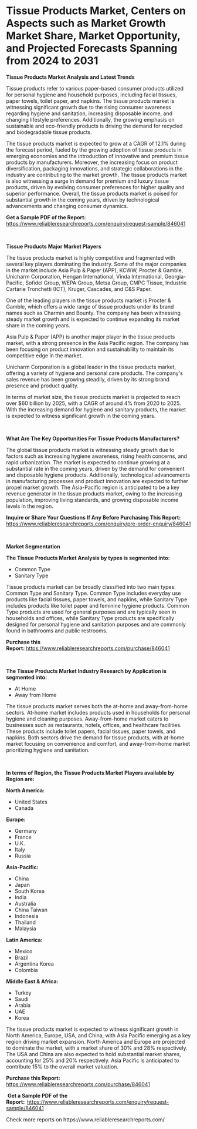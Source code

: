 <p><h1>Tissue Products Market, Centers on Aspects such as Market Growth Market Share, Market Opportunity, and Projected Forecasts Spanning from 2024 to 2031</h1></p><p><strong>Tissue Products Market Analysis and Latest Trends</strong></p>
<p><p>Tissue products refer to various paper-based consumer products utilized for personal hygiene and household purposes, including facial tissues, paper towels, toilet paper, and napkins. The tissue products market is witnessing significant growth due to the rising consumer awareness regarding hygiene and sanitation, increasing disposable income, and changing lifestyle preferences. Additionally, the growing emphasis on sustainable and eco-friendly products is driving the demand for recycled and biodegradable tissue products.</p><p>The tissue products market is expected to grow at a CAGR of 12.1% during the forecast period, fueled by the growing adoption of tissue products in emerging economies and the introduction of innovative and premium tissue products by manufacturers. Moreover, the increasing focus on product diversification, packaging innovations, and strategic collaborations in the industry are contributing to the market growth. The tissue products market is also witnessing a surge in demand for premium and luxury tissue products, driven by evolving consumer preferences for higher quality and superior performance. Overall, the tissue products market is poised for substantial growth in the coming years, driven by technological advancements and changing consumer dynamics.</p></p>
<p><strong>Get a Sample PDF of the Report:&nbsp;</strong> <a href="https://www.reliableresearchreports.com/enquiry/request-sample/846041">https://www.reliableresearchreports.com/enquiry/request-sample/846041</a></p>
<p>&nbsp;</p>
<p><strong>Tissue Products Major Market Players</strong></p>
<p><p>The tissue products market is highly competitive and fragmented with several key players dominating the industry. Some of the major companies in the market include Asia Pulp & Paper (APP), KCWW, Procter & Gamble, Unicharm Corporation, Hengan International, Vinda International, Georgia-Pacific, Sofidel Group, WEPA Group, Metsa Group, CMPC Tissue, Industrie Cartarie Tronchetti (ICT), Kruger, Cascades, and C&S Paper.</p><p>One of the leading players in the tissue products market is Procter & Gamble, which offers a wide range of tissue products under its brand names such as Charmin and Bounty. The company has been witnessing steady market growth and is expected to continue expanding its market share in the coming years.</p><p>Asia Pulp & Paper (APP) is another major player in the tissue products market, with a strong presence in the Asia Pacific region. The company has been focusing on product innovation and sustainability to maintain its competitive edge in the market.</p><p>Unicharm Corporation is a global leader in the tissue products market, offering a variety of hygiene and personal care products. The company's sales revenue has been growing steadily, driven by its strong brand presence and product quality.</p><p>In terms of market size, the tissue products market is projected to reach over $60 billion by 2025, with a CAGR of around 4% from 2020 to 2025. With the increasing demand for hygiene and sanitary products, the market is expected to witness significant growth in the coming years.</p></p>
<p>&nbsp;</p>
<p><strong>What Are The Key Opportunities For Tissue Products Manufacturers?</strong></p>
<p><p>The global tissue products market is witnessing steady growth due to factors such as increasing hygiene awareness, rising health concerns, and rapid urbanization. The market is expected to continue growing at a substantial rate in the coming years, driven by the demand for convenient and disposable hygiene products. Additionally, technological advancements in manufacturing processes and product innovation are expected to further propel market growth. The Asia-Pacific region is anticipated to be a key revenue generator in the tissue products market, owing to the increasing population, improving living standards, and growing disposable income levels in the region.</p></p>
<p><strong>Inquire or Share Your Questions If Any Before Purchasing This Report:</strong> <a href="https://www.reliableresearchreports.com/enquiry/pre-order-enquiry/846041">https://www.reliableresearchreports.com/enquiry/pre-order-enquiry/846041</a></p>
<p>&nbsp;</p>
<p><strong>Market Segmentation</strong></p>
<p><strong>The Tissue Products Market Analysis by types is segmented into:</strong></p>
<p><ul><li>Common Type</li><li>Sanitary Type</li></ul></p>
<p><p>Tissue products market can be broadly classified into two main types: Common Type and Sanitary Type. Common Type includes everyday use products like facial tissues, paper towels, and napkins, while Sanitary Type includes products like toilet paper and feminine hygiene products. Common Type products are used for general purposes and are typically seen in households and offices, while Sanitary Type products are specifically designed for personal hygiene and sanitation purposes and are commonly found in bathrooms and public restrooms.</p></p>
<p><strong>Purchase this Report:&nbsp;</strong><a href="https://www.reliableresearchreports.com/purchase/846041">https://www.reliableresearchreports.com/purchase/846041</a></p>
<p>&nbsp;</p>
<p><strong>The Tissue Products Market Industry Research by Application is segmented into:</strong></p>
<p><ul><li>At Home</li><li>Away from Home</li></ul></p>
<p><p>The tissue products market serves both the at-home and away-from-home sectors. At-home market includes products used in households for personal hygiene and cleaning purposes. Away-from-home market caters to businesses such as restaurants, hotels, offices, and healthcare facilities. These products include toilet papers, facial tissues, paper towels, and napkins. Both sectors drive the demand for tissue products, with at-home market focusing on convenience and comfort, and away-from-home market prioritizing hygiene and sanitation.</p></p>
<p>&nbsp;</p>
<p><strong>In terms of Region, the Tissue Products Market Players available by Region are:</strong></p>
<p>
    <p> <strong> North America: </strong>
        <ul>
            <li>United States</li>
            <li>Canada</li>
        </ul>
        </p> 
    <p> <strong> Europe: </strong>
        <ul>
            <li>Germany</li>
            <li>France</li>
            <li>U.K.</li>
            <li>Italy</li>
            <li>Russia</li>
        </ul>
        </p> 
    <p> <strong> Asia-Pacific: </strong>
        <ul>
            <li>China</li>
            <li>Japan</li>
            <li>South Korea</li>
            <li>India</li>
            <li>Australia</li>
            <li>China Taiwan</li>
            <li>Indonesia</li>
            <li>Thailand</li>
            <li>Malaysia</li>
        </ul>
        </p> 
    <p> <strong> Latin America: </strong>
        <ul>
            <li>Mexico</li>
            <li>Brazil</li>
            <li>Argentina Korea</li>
            <li>Colombia</li>
        </ul>
        </p> 
    <p> <strong> Middle East & Africa: </strong>
        <ul>
            <li>Turkey</li>
            <li>Saudi</li>
            <li>Arabia</li>
            <li>UAE</li>
            <li>Korea</li>
        </ul>
    </p>
    </p>
<p><p>The tissue products market is expected to witness significant growth in North America, Europe, USA, and China, with Asia Pacific emerging as a key region driving market expansion. North America and Europe are projected to dominate the market, with a market share of 30% and 28% respectively. The USA and China are also expected to hold substantial market shares, accounting for 25% and 20% respectively. Asia Pacific is anticipated to contribute 15% to the overall market valuation.</p></p>
<p><strong>Purchase this Report: </strong><a href="https://www.reliableresearchreports.com/purchase/846041">https://www.reliableresearchreports.com/purchase/846041</a></p>
<p>&nbsp;<strong>Get a Sample PDF of the Report:&nbsp;&nbsp;</strong><a href="https://www.reliableresearchreports.com/enquiry/request-sample/846041">https://www.reliableresearchreports.com/enquiry/request-sample/846041</a></p>
<p><strong></strong></p>
<p>Check more reports on https://www.reliableresearchreports.com/</p>